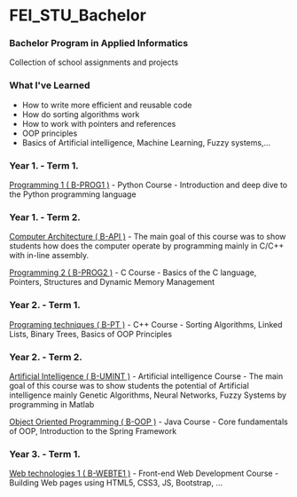 # FEI_STU_Bachelor
### Bachelor Program in Applied Informatics 
Collection of school assignments and projects 

### What I've Learned
- How to write more efficient and reusable code
- How do sorting algorithms work
- How to work with pointers and references
- OOP principles
- Basics of Artificial intelligence, Machine Learning, Fuzzy systems,...

### Year 1. - Term 1.

[Programming 1 ( B-PROG1 )](https://github.com/Raychani1/FEI_STU_Bachelor/tree/main/Year%201./1.%20Term%20(%20Winter%20)/Programming_1_(B-PROG1)) - Python Course - Introduction and deep dive to the Python programming language

### Year 1. - Term 2.

[Computer Architecture ( B-API )](https://github.com/Raychani1/FEI_STU_Bachelor/tree/main/Year%201./2.%20Term%20(%20Summer%20)/Computer%20Architecture%20(%20B-API%20)) - The main goal of this course was to show students how does the computer operate by programming mainly in C/C++ with in-line assembly.

[Programming 2 ( B-PROG2 )](https://github.com/Raychani1/FEI_STU_Bachelor/tree/main/Year%201./2.%20Term%20(%20Summer%20)/Programming%202%20(%20B-PROG2%20)) - C Course - Basics of the C language, Pointers, Structures and Dynamic Memory Management

### Year 2. - Term 1.

[Programing techniques ( B-PT )](https://github.com/Raychani1/FEI_STU_Bachelor/tree/main/Year%202./3.%20Term%20(%20Winter%20)/Programing%20techniques%20(%20B-PT%20)) - C++ Course - Sorting Algorithms, Linked Lists, Binary Trees, Basics of OOP Principles

### Year 2. - Term 2.

[Artificial Intelligence ( B-UMINT )](https://github.com/Raychani1/FEI_STU_Bachelor/tree/main/Year%202./4.%20Term%20(%20Summer%20)/Artificial%20Intelligence%20(%20B-UMINT%20)) - Artificial intelligence Course - The main goal of this course was to show students the potential of Artificial intelligence mainly Genetic Algorithms, Neural Networks, Fuzzy Systems by programming in Matlab

[Object Oriented Programming ( B-OOP )](https://github.com/Raychani1/FEI_STU_Bachelor/tree/main/Year%202./4.%20Term%20(%20Summer%20)/Object%20Oriented%20Programming%20(%20B-OOP%20)) - Java Course - Core fundamentals of OOP, Introduction to the Spring Framework

### Year 3. - Term 1.

[Web technologies 1 ( B-WEBTE1 )](https://github.com/Raychani1/FEI_STU_Bachelor/tree/main/Year%203./5.%20Term%20(%20Winter%20)/Web%20technologies%201%20(%20B-WEBTE1%20)) - Front-end Web Development Course - Building Web pages using HTML5, CSS3, JS, Bootstrap, ... 

